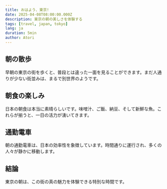 ```yaml
---
title: おはよう、東京!
date: 2025-04-08T08:00:00.000Z
description: 東京の朝の美しさを体験する
tags: [travel, japan, tokyo]
lang: ja
duration: 5min
author: Atori
---
```


## 朝の散歩

早朝の東京の街を歩くと、普段とは違った一面を見ることができます。まだ人通りが少ない街並みは、まるで別世界のようです。

## 朝食の楽しみ

日本の朝食は本当に素晴らしいです。味噌汁、ご飯、納豆、そして新鮮な魚。これらが揃うと、一日の活力が湧いてきます。

## 通勤電車

朝の通勤電車は、日本の効率性を象徴しています。時間通りに運行され、多くの人々が静かに移動します。

## 結論

東京の朝は、この街の真の魅力を体験できる特別な時間です。
